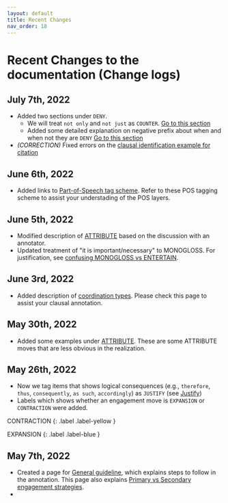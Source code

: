 ```yaml
---
layout: default
title: Recent Changes
nav_order: 18
---
```


# Recent Changes to the documentation (Change logs)


## July 7th, 2022

- Added two sections under `DENY`.
  - We will treat `not only` and `not just` as `COUNTER`. [Go to this section](2_Part1_Understanding_Engagement.md#tagging-not-only-as-counter2part1understandingengagementmddisclaim-counter)
  - Added some detailed explanation on negative prefix about when and when not they are `DENY` [Go to this section](2_Part1_Understanding_Engagement.md#tagging-negative-prefixes-such-as-un--non)
- *(CORRECTION)* Fixed errors on the [clausal identification example for citation](4_Part3_tag_spans.md#citations)

## June 6th, 2022

- Added links to [Part-of-Speech tag scheme](6_Part5_summary.md#part-of-speech-layers). Refer to these POS tagging scheme to assist your understading of the POS layers.

## June 5th, 2022

- Modified description of [ATTRIBUTE](2_Part1_Understanding_Engagement.md#attribute) based on the discussion with an annotator.
- Updated treatment of "it is important/necessary" to MONOGLOSS. For justification, see [confusing MONOGLOSS vs ENTERTAIN](5_Part4_confusing_tags.md#entertain-or-monogloss).  

## June 3rd, 2022

- Added description of [coordination types](1_Basic_grammar.md#coordination). Please check this page to assist your clausal annotation.


## May 30th, 2022

- Added some examples under [ATTRIBUTE](2_Part1_Understanding_Engagement.md#attribute). These are some ATTRIBUTE moves that are less obvious in the realization.

## May 26th, 2022

- Now we tag items that shows logical consequences (e.g., `therefore`, `thus`, `consequently`, `as such`, `accordingly`) as `JUSTIFY` (see [Justify](2_Part1_Understanding_Engagement.md#justify))
- Labels which shows whether an engagement move is `EXPANSION` or `CONTRACTION` were added.

CONTRACTION
{: .label .label-yellow }

EXPANSION
{: .label .label-blue }


## May 7th, 2022

- Created a page for [General guideline](6_Part5_summary.md), which explains steps to follow in the annotation. This page also explains [Primary vs Secondary engagement strategies](6_Part5_summary.md#3-engagement-annotation).
- 
  